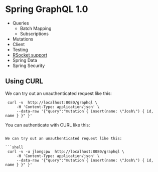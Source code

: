 # Spring GraphQL 1.0 

* Queries 
  * Batch Mapping
  * Subscriptions
* Mutations
* Client
* Testing
* [RSocket support](https://spring.io/blog/2022/04/20/spring-for-graphql-1-0-rc1-released)
* Spring Data 
* Spring Security 

## Using CURL 


We can try out an unauthenticated request like this:

```shell 
 curl -v  http://localhost:8080/graphql \
     -H 'Content-Type: application/json' \
     --data-raw '{"query":"mutation { insert(name: \"Josh\") { id, name } }" }'
```
You can authenticate with CURL like this: 

```shell 

We can try out an unauthenticated request like this: 

```shell 
 curl -v -u jlong:pw  http://localhost:8080/graphql \
     -H 'Content-Type: application/json' \
     --data-raw '{"query":"mutation { insert(name: \"Josh\") { id, name } }" }'
```
```

